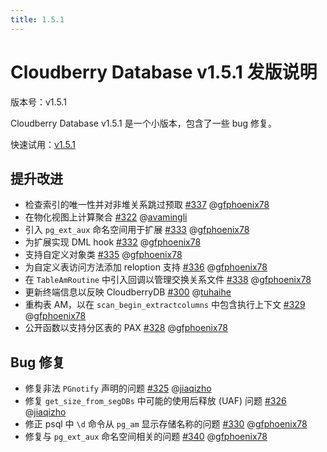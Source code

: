 ```yaml
---
title: 1.5.1
---
```


# Cloudberry Database v1.5.1 发版说明

版本号：v1.5.1

Cloudberry Database v1.5.1 是一个小版本，包含了一些 bug 修复。

快速试用：[v1.5.1](https://github.com/cloudberrydb/cloudberrydb/releases/tag/1.5.1)

## 提升改进

* 检查索引的唯一性并对非堆关系跳过预取 [#337](https://github.com/cloudberrydb/cloudberrydb/pull/337) @[gfphoenix78](https://github.com/gfphoenix78)
* 在物化视图上计算聚合 [#322](https://github.com/cloudberrydb/cloudberrydb/pull/322) @[avamingli](https://github.com/avamingli)
* 引入 `pg_ext_aux` 命名空间用于扩展 [#333](https://github.com/cloudberrydb/cloudberrydb/pull/333) @[gfphoenix78](https://github.com/gfphoenix78)
* 为扩展实现 DML hook [#332](https://github.com/cloudberrydb/cloudberrydb/pull/332) @[gfphoenix78](https://github.com/gfphoenix78)
* 支持自定义对象类 [#335](https://github.com/cloudberrydb/cloudberrydb/pull/335) @[gfphoenix78](https://github.com/gfphoenix78)
* 为自定义表访问方法添加 reloption 支持 [#336](https://github.com/cloudberrydb/cloudberrydb/pull/336) @[gfphoenix78](https://github.com/gfphoenix78)
* 在 `TableAmRoutine` 中引入回调以管理交换关系文件 [#338](https://github.com/cloudberrydb/cloudberrydb/pull/338) @[gfphoenix78](https://github.com/gfphoenix78)
* 更新终端信息以反映 CloudberryDB [#300](https://github.com/cloudberrydb/cloudberrydb/pull/300) @[tuhaihe](https://github.com/tuhaihe)
* 重构表 AM，以在 `scan_begin_extractcolumns` 中包含执行上下文 [#329](https://github.com/cloudberrydb/cloudberrydb/pull/329) @[gfphoenix78](https://github.com/gfphoenix78)
* 公开函数以支持分区表的 PAX [#328](https://github.com/cloudberrydb/cloudberrydb/pull/328) @[gfphoenix78](https://github.com/gfphoenix78)

## Bug 修复

* 修复非法 `PGnotify` 声明的问题 [#325](https://github.com/cloudberrydb/cloudberrydb/pull/325) @[jiaqizho](https://github.com/jiaqizho)
* 修复 `get_size_from_segDBs` 中可能的使用后释放 (UAF) 问题 [#326](https://github.com/cloudberrydb/cloudberrydb/pull/326) @[jiaqizho](https://github.com/jiaqizho)
* 修正 psql 中 `\d` 命令从 `pg_am` 显示存储名称的问题 [#330](https://github.com/cloudberrydb/cloudberrydb/pull/330) @[gfphoenix78](https://github.com/gfphoenix78)
* 修复与 `pg_ext_aux` 命名空间相关的问题 [#340](https://github.com/cloudberrydb/cloudberrydb/pull/340) @[gfphoenix78](https://github.com/gfphoenix78)
